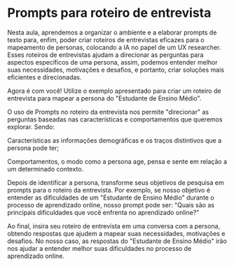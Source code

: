 # Prompts para roteiro de entrevista

Nesta aula, aprendemos a organizar o ambiente e a elaborar prompts de texto para, enfim, poder criar roteiros de entrevistas eficazes para o mapeamento de personas, colocando a IA no papel de um UX researcher. Esses roteiros de entrevistas ajudam a direcionar as perguntas para aspectos específicos de uma persona, assim, podemos entender melhor suas necessidades, motivações e desafios, e portanto, criar soluções mais eficientes e direcionadas.

Agora é com você! Utilize o exemplo apresentado para criar um roteiro de entrevista para mapear a persona do "Estudante de Ensino Médio".

O uso de Prompts no roteiro da entrevista nos permite "direcionar" as perguntas baseadas nas características e comportamentos que queremos explorar. Sendo:

Características as informações demográficas e os traços distintivos que a persona pode ter;

Comportamentos, o modo como a persona age, pensa e sente em relação a um determinado contexto.

Depois de identificar a persona, transforme seus objetivos de pesquisa em prompts para o roteiro da entrevista. Por exemplo, se nosso objetivo é entender as dificuldades de um "Estudante de Ensino Médio" durante o processo de aprendizado online, nosso prompt pode ser: "Quais são as principais dificuldades que você enfrenta no aprendizado online?"

Ao final, insira seu roteiro de entrevista em uma conversa com a persona, obtendo respostas que ajudem a mapear suas necessidades, motivações e desafios. No nosso caso, as respostas do "Estudante de Ensino Médio" irão nos ajudar a entender melhor suas dificuldades no processo de aprendizado online.

